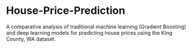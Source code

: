 # House-Price-Prediction
A comparative analysis of traditional machine learning (Gradient Boosting) and deep learning models for predicting house prices using the King County, WA dataset.
